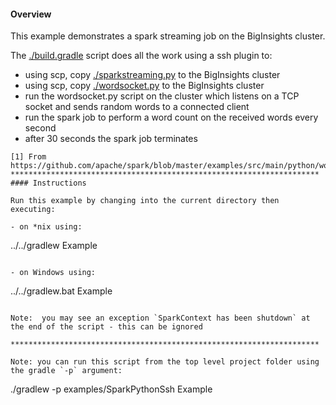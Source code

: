 #### Overview

This example demonstrates a spark streaming job on the BigInsights cluster.

The [./build.gradle](./build.gradle) script does all the work using a ssh plugin to:

- using scp, copy [./sparkstreaming.py](./sparkstreaming.py) to the BigInsights cluster
- using scp, copy [./wordsocket.py](./wordsocket.py) to the BigInsights cluster
- run the wordsocket.py script on the cluster which listens on a TCP socket and sends random words to a connected client 
- run the spark job to perform a word count on the received words every second
- after 30 seconds the spark job terminates

```
[1] From https://github.com/apache/spark/blob/master/examples/src/main/python/wordcount.py
*********************************************************************
#### Instructions

Run this example by changing into the current directory then executing:

- on *nix using:

```
../../gradlew Example
```

- on Windows using:

```
../../gradlew.bat Example
```

Note:  you may see an exception `SparkContext has been shutdown` at the end of the script - this can be ignored

*********************************************************************

Note: you can run this script from the top level project folder using the gradle `-p` argument:

```
./gradlew -p examples/SparkPythonSsh Example
```
